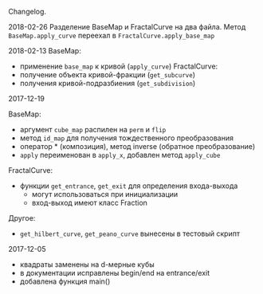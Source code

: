 Changelog.

2018-02-26
Разделение BaseMap и FractalCurve на два файла.
Метод `BaseMap.apply_curve` переехал в `FractalCurve.apply_base_map`

2018-02-13
BaseMap:
- применение `base_map` к кривой (`apply_curve`)
FractalCurve:
- получение объекта кривой-фракции (`get_subcurve`)
- получения кривой-подразбиения (`get_subdivision`)


2017-12-19

BaseMap:
- аргумент `cube_map` распилен на `perm` и `flip`
- метод `id_map` для получения тождественного преобразования
- оператор * (композиция), метод inverse (обратное преобразование)
- `apply` переименован в `apply_x`, добавлен метод `apply_cube`

FractalCurve:
- функции `get_entrance`, `get_exit` для определения входа-выхода
    - могут использоваться при инициализации
    - вход-выход имеют класс Fraction

Другое:
- `get_hilbert_curve`, `get_peano_curve` вынесены в тестовый скрипт

2017-12-05
- квадраты заменены на d-мерные кубы
- в документации исправлены begin/end на entrance/exit
- добавлена функция main()
